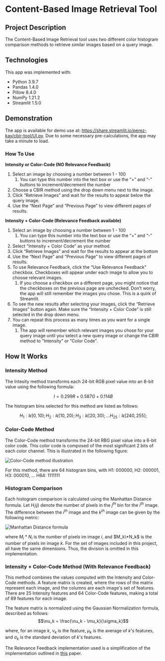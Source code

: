 # Content-Based Image Retrieval Tool

## Project Description
The Content-Based Image Retrieval tool uses two different color histogram comparison methods to retrieve similar images based on a query image.

## Technologies
This app was implemented with:
- Python 3.9.7
- Pandas 1.4.0
- Pillow 8.4.0
- NumPy 1.21.2
- Streamlit 1.5.0 

## Demonstration
The app is available  for demo use at: https://share.streamlit.io/perez-kay/cbir-tool/UI.py. Due to some necessary pre-calculations, the app may take a minute to load.

### How To Use
**Intensity or Color-Code (NO Relevance Feedback)**

1. Select an image by choosing a number between 1 - 100
    1. You can type this number into the text box or use the “+” and “-” buttons to
increment/decrement the number
2. Choose a CBIR method using the drop down menu next to the image.
3. Click “Retrieve Images” and wait for the results to appear below the query image.
4. Use the “Next Page” and “Previous Page” to view different pages of results.

**Intensity + Color-Code (Relevance Feedback available)**
1. Select an image by choosing a number between 1 - 100
    1. You can type this number into the text box or use the “+” and “-” buttons to
increment/decrement the number
2. Select “Intensity + Color Code” as your method.
3. Click “Retrieve Images” and wait for the results to appear at the bottom
4. Use the “Next Page” and “Previous Page” to view different pages of results.
5. To use Relevance Feedback, click the “Use Relevance Feedback” checkbox. Checkboxes will
appear under each image to allow you to choose relevant images.
    1. If you choose a checkbox on a different page, you might notice that the
checkboxes on the previous page are unchecked. Don’t worry, the app will still
remember the images you chose. This is a quirk of Streamlit.
6. To see the new results after selecting your images, click the “Retrieve Images” button
again. Make sure the “Intensity + Color Code” is still selected in the drop down menu.
7. You can repeat this process as many times as you want for a single image.
    1. The app will remember which relevant images you chose for your query image
until you select a new query image or change the CBIR method to “Intensity” or
“Color Code”.

## How It Works

### Intensity Method
The Intesity method transforms each 24-bit RGB pixel value into an 8-bit value using the following formula:

$$I=0.299R+0.587G+0.114B$$ 


The histogram bins selected for this method are listed as follows:

$$H_1: I \epsilon [0,10); H_2: I \epsilon [10,20); H_3: I \epsilon [20,30); ... H_{25}: I \epsilon [240,255];$$


### Color-Code Method
The Color-Code  method transforms the 24-bit RBG pixel value into a 6-bit color code. This color code is composed of the most significant 2 bits of each color channel. This is illustrated in the following figure:

![Color-Code method illustration](https://i.imgur.com/bD55xHP.png)

For this method, there are 64 histogram bins, with H1: 000000, H2: 000001, H3: 000010, ... H64: 1111111

### Histogram Comparison
Each histogram comparison is calculated using the Manhattan Distance formula. Let $H_i(j)$ denote the number of pixels in the $j^{th}$ bin for the $i^{th}$ image. The difference between the $i^{th}$ image and the $k^{th}$ image can be given by the following metric:

![Manhattan Distance formula](https://i.imgur.com/MQMUdVe.png)

where $M_i*N_i$ is the number of pixels im image $i$, and $M_k\*N_k$ is the number of pixels im image $k$. For the set of images included in this project, all have the same dimensions. Thus, the division is omitted in this implementation.

### Intensity + Color-Code Method (With Relevance Feedback)
This method combines the values computed with the Intensity and Color-Code methods. A feature matrix is created, where the rows of the matrix represent each image, and the columns are each image's set of features. There are 25 Intensity features and 64 Color-Code features, making a total of 89 features for each image.

The feature matrix is normalized using the Gaussian Normalization formula, described as follows:
$$\nu_k = \frac{\nu_k - \mu_k}{\sigma_k}$$

where, for an image $k$, $\nu_k$ is the feature, $\mu_k$ is the average of $k$'s features, and $\sigma_k$ is the standard deviation of $k$'s features.

The Relevance Feedback implementation used is a simplification of the implementation outlined in [this](https://ieeexplore.ieee.org/document/718510) paper.
